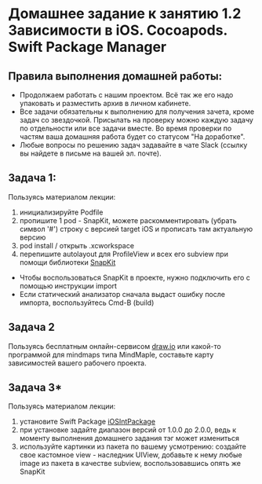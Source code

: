 # Домашнее задание к занятию 1.2 	Зависимости в iOS. Cocoapods. Swift Package Manager

## Правила выполнения домашней работы:

* Продолжаем работать с нашим проектом. Всё так же его надо упаковать и разместить архив в личном кабинете. 
* Все задачи обязательны к выполнению для получения зачета, кроме задач со звездочкой. Присылать на проверку можно каждую задачу по отдельности или все задачи вместе. Во время проверки по частям ваша домашняя работа будет со статусом "На доработке".
* Любые вопросы по решению задач задавайте в чате Slack (ссылку вы найдете в письме на вашей эл. почте).

## Задача 1:

Пользуясь материалом лекции:
1. инициализируйте Podfile 
2. пропишите 1 pod - SnapKit, можете раскомментировать (убрать символ '#') строку с версией target iOS и прописать там актуальную версию  
3. pod install / открыть .xcworkspace 
4. перепишите autolayout для ProfileView и всех его subview при помощи библиотеки [SnapKit](http://snapkit.io/docs/)

- Чтобы воспользоваться SnapKit в проекте, нужно подключить его с помощью инструкции import 
- Если статический анализатор сначала выдаст ошибку после импорта, воспользуйтесь Cmd-B (build)

## Задача 2

Пользуясь бесплатным онлайн-сервисом [draw.io](https://app.diagrams.net) или какой-то программой для mindmaps типа MindMaple, составьте карту зависимостей вашего рабочего проекта.

## Задача 3*

Пользуясь материалом лекции: 
1. установите Swift Package [iOSIntPackage](https://github.com/TrueMax/iOSIntPackage/releases/tag/1.1.1)
2. при установке задайте диапазон версий от 1.0.0 до 2.0.0, ведь к моменту выполнения домашнего задания тэг может измениться
3. используйте картинки из пакета по вашему усмотрению: создайте свое кастомное view - наследник UIView, добавьте к нему любые image из пакета в качестве subview, воспользовавшись опять же SnapKit 
